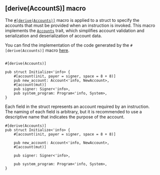 ## [derive(AccountS)] macro

The [`#[derive(Accounts)]`](https://github.com/coral-xyz/anchor/blob/0e5285aecdf410fa0779b7cd09a47f235882c156/lang/derive/accounts/src/lib.rs#L631) macro is applied to a struct to specify the accounts that must be provided when an instruction is invoked. This macro implements the [`Accounts`](https://github.com/coral-xyz/anchor/blob/0e5285aecdf410fa0779b7cd09a47f235882c156/lang/src/lib.rs#L108) trait, which simplifies account validation and serialization and deserialization of account data.

You can find the implementation of the code generated by the `#[derive(Accounts)]` macro [here](https://github.com/coral-xyz/anchor/tree/0e5285aecdf410fa0779b7cd09a47f235882c156/lang/syn/src/codegen/accounts).

```

#[derive(Accounts)]

pub struct Initialize<'info> {
    #[account(init, payer = signer, space = 8 + 8)]
    pub new_account: Account<'info, NewAccount>,
    #[account(mut)]
    pub signer: Signer<'info>,
    pub system_program: Program<'info, System>,
}
```

Each field in the struct represents an account required by an instruction. The naming of each field is arbitrary, but it is recommended to use a descriptive name that indicates the purpose of the account.

```
#[derive(Accounts)]
pub struct Initialize<'info> {
    #[account(init, payer = signer, space = 8 + 8)]

    pub new_account: Account<'info, NewAccount>,
    #[account(mut)]

    pub signer: Signer<'info>,

    pub system_program: Program<'info, System>,
}
```